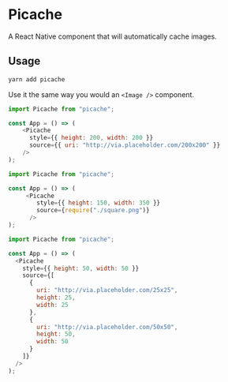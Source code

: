 # Picache

A React Native component that will automatically cache images.

## Usage

```bash
yarn add picache
```

Use it the same way you would an `<Image />` component.

```js
import Picache from "picache";

const App = () => (
    <Picache
      style={{ height: 200, width: 200 }}
      source={{ uri: "http://via.placeholder.com/200x200" }}
    />
);
```


```js
import Picache from "picache";

const App = () => (
     <Picache
        style={{ height: 150, width: 350 }}
        source={require("./square.png")}
      />
);
```


```js
import Picache from "picache";

const App = () => (
  <Picache
    style={{ height: 50, width: 50 }}
    source={[
      {
        uri: "http://via.placeholder.com/25x25",
        height: 25,
        width: 25
      },
      {
        uri: "http://via.placeholder.com/50x50",
        height: 50,
        width: 50
      }
    ]}
  />
);
```
